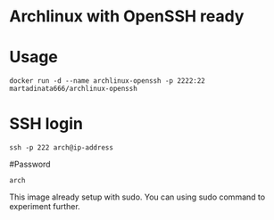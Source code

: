 # Archlinux with OpenSSH ready

# Usage 
```
docker run -d --name archlinux-openssh -p 2222:22 martadinata666/archlinux-openssh
```

# SSH login
```
ssh -p 222 arch@ip-address
```

#Password
```
arch
```
This image already setup with sudo. You can using sudo command to experiment further.
